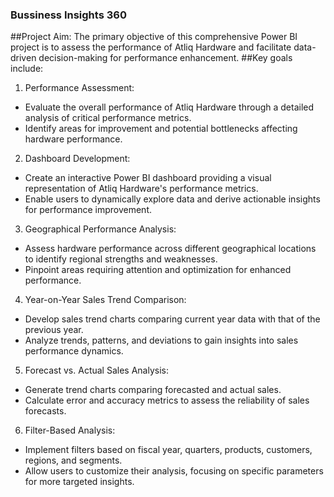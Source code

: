 ### Bussiness Insights 360
##Project Aim:
The primary objective of this comprehensive Power BI project is to assess the performance of Atliq Hardware and facilitate data-driven decision-making for performance enhancement. 
##Key goals include:

1. Performance Assessment:

- Evaluate the overall performance of Atliq Hardware through a detailed analysis of critical performance metrics.
- Identify areas for improvement and potential bottlenecks affecting hardware performance.
2. Dashboard Development:

- Create an interactive Power BI dashboard providing a visual representation of Atliq Hardware's performance metrics.
- Enable users to dynamically explore data and derive actionable insights for performance improvement.
3. Geographical Performance Analysis:

- Assess hardware performance across different geographical locations to identify regional strengths and weaknesses.
- Pinpoint areas requiring attention and optimization for enhanced performance.
4. Year-on-Year Sales Trend Comparison:

- Develop sales trend charts comparing current year data with that of the previous year.
- Analyze trends, patterns, and deviations to gain insights into sales performance dynamics.
5. Forecast vs. Actual Sales Analysis:

- Generate trend charts comparing forecasted and actual sales.
- Calculate error and accuracy metrics to assess the reliability of sales forecasts.
6. Filter-Based Analysis:

- Implement filters based on fiscal year, quarters, products, customers, regions, and segments.
- Allow users to customize their analysis, focusing on specific parameters for more targeted insights.
